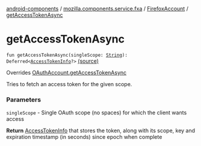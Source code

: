 [android-components](../../index.md) / [mozilla.components.service.fxa](../index.md) / [FirefoxAccount](index.md) / [getAccessTokenAsync](./get-access-token-async.md)

# getAccessTokenAsync

`fun getAccessTokenAsync(singleScope: `[`String`](https://kotlinlang.org/api/latest/jvm/stdlib/kotlin/-string/index.html)`): Deferred<`[`AccessTokenInfo`](../../mozilla.components.concept.sync/-access-token-info/index.md)`?>` [(source)](https://github.com/mozilla-mobile/android-components/blob/master/components/service/firefox-accounts/src/main/java/mozilla/components/service/fxa/FirefoxAccount.kt#L194)

Overrides [OAuthAccount.getAccessTokenAsync](../../mozilla.components.concept.sync/-o-auth-account/get-access-token-async.md)

Tries to fetch an access token for the given scope.

### Parameters

`singleScope` - Single OAuth scope (no spaces) for which the client wants access

**Return**
[AccessTokenInfo](../../mozilla.components.concept.sync/-access-token-info/index.md) that stores the token, along with its scope, key and
    expiration timestamp (in seconds) since epoch when complete

